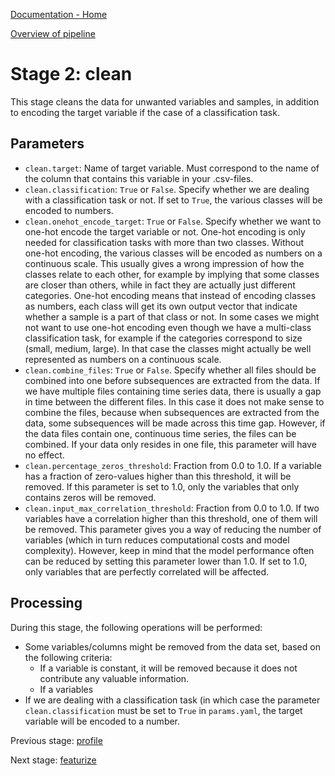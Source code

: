 [Documentation - Home](../../index.md)

[Overview of pipeline](03_pipeline.md)

# Stage 2: clean


This stage cleans the data for unwanted variables and samples, in addition to
encoding the target variable if the case of a classification task.


## Parameters

- `clean.target`: Name of target variable. Must correspond to the name of the
  column that contains this variable in your .csv-files.
- `clean.classification`: `True` or `False`. Specify whether we are dealing
  with a classification task or not. If set to `True`, the various classes will
  be encoded to numbers.
- `clean.onehot_encode_target`: `True` or `False`. Specify whether we want to
  one-hot encode the target variable or not. One-hot encoding is only needed
  for classification tasks with more than two classes. Without one-hot
  encoding, the various classes will be encoded as numbers on a continuous
  scale. This usually gives a wrong impression of how the classes relate to
  each other, for example by implying that some classes are closer than
  others, while in fact they are actually just different categories. One-hot
  encoding means that instead of encoding classes as numbers, each class will
  get its own output vector that indicate whether a sample is a part of that
  class or not. In some cases we might not want to use one-hot encoding even
  though we have a multi-class classification task, for example if the
  categories correspond to size (small, medium, large). In that case the
  classes might actually be well represented as numbers on a continuous scale.
- `clean.combine_files`: `True` or `False`. Specify whether all files should be
  combined into one before subsequences are extracted from the data. If we have
  multiple files containing time series data, there is usually a gap in time
  between the different files. In this case it does not make sense to
  combine the files, because when subsequences are extracted from the data,
  some subsequences will be made across this time gap. However, if the data
  files contain one, continuous time series, the files can be combined. If your
  data only resides in one file, this parameter will have no effect.
- `clean.percentage_zeros_threshold`: Fraction from 0.0 to 1.0. If a variable
  has a fraction of zero-values higher than this threshold, it will be removed.
  If this parameter is set to 1.0, only the variables that only contains zeros
  will be removed.
- `clean.input_max_correlation_threshold`: Fraction from 0.0 to 1.0. If two
  variables have a correlation higher than this threshold, one of them will be
  removed. This parameter gives you a way of reducing the number of variables (which
  in turn reduces computational costs and model complexity). However, keep in
  mind that the model performance often can be reduced by setting this
  parameter lower than 1.0. If set to 1.0, only variables that are perfectly
  correlated will be affected.

## Processing

During this stage, the following operations will be performed:

- Some variables/columns might be removed from the data set, based on the
  following criteria:
    - If a variable is constant, it will be removed because it does not
      contribute any valuable information.
    - If a variables
- If we are dealing with a classification task (in which case the parameter
  `clean.classification` must be set to `True` in `params.yaml`, the target
  variable will be encoded to a number.

Previous stage: [profile](01_profile.md)

Next stage: [featurize](03_featurize.md)
